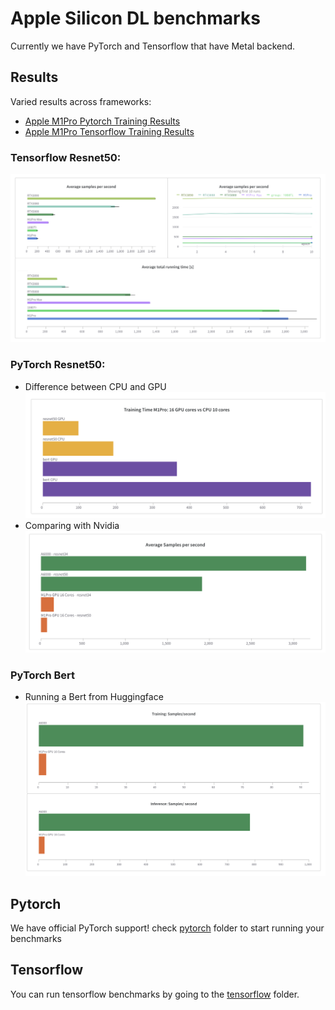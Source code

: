 # Apple Silicon DL benchmarks

Currently we have PyTorch and Tensorflow that have Metal backend.

## Results 
Varied results across frameworks:
- [Apple M1Pro Pytorch Training Results](https://wandb.me/pytorch_m1)
- [Apple M1Pro Tensorflow Training Results](https://wandb.me/m1pro)

### Tensorflow Resnet50:
![tf_resnet_50results.png](images/tf_resnet50_results.png)

### PyTorch Resnet50:
- Difference between CPU and GPU
![gpu_vs_cpu.png](images/pt_gpu_vs_cpu.png)
- Comparing with Nvidia
![samples_sec.png](images/pt_samples_sec.png)

### PyTorch Bert
- Running a Bert from Huggingface
![pt_bert.png](images/pt_bert.png)


## Pytorch
We have official PyTorch support! check [pytorch](pytorch) folder to start running your benchmarks



## Tensorflow
You can run tensorflow benchmarks by going to the [tensorflow](tensorflow) folder.
